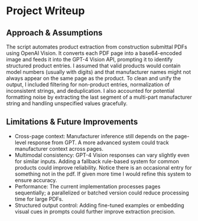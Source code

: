 # Project Writeup

## Approach & Assumptions
The script automates product extraction from construction submittal PDFs using OpenAI Vision. It converts each PDF page into a base64-encoded image and feeds it into the GPT-4 Vision API, prompting it to identify structured product entries. I assumed that valid products would contain model numbers (usually with digits) and that manufacturer names might not always appear on the same page as the product. To clean and unify the output, I included filtering for non-product entries, normalization of inconsistent strings, and deduplication. I also accounted for potential formatting noise by extracting the last segment of a multi-part manufacturer string and handling unspecified values gracefully.



## Limitations & Future Improvements

- Cross-page context: Manufacturer inference still depends on the page-level response from GPT. A more advanced system could track manufacturer context across pages.
- Multimodal consistency: GPT-4 Vision responses can vary slightly even for similar inputs. Adding a fallback rule-based system for common products could improve reliability. Notice there is an occasional entry for something not in the pdf. If given more time I would refine this system to ensure accuracy. 
- Performance: The current implementation processes pages sequentially; a parallelized or batched version could reduce processing time for large PDFs.
- Structured output control: Adding fine-tuned examples or embedding visual cues in prompts could further improve extraction precision.

